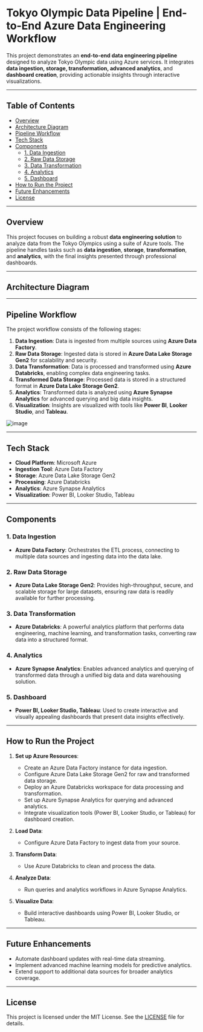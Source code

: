 # Tokyo Olympic Data Pipeline | End-to-End Azure Data Engineering Workflow

This project demonstrates an **end-to-end data engineering pipeline** designed to analyze Tokyo Olympic data using Azure services. It integrates **data ingestion, storage, transformation, advanced analytics**, and **dashboard creation**, providing actionable insights through interactive visualizations.

---

## Table of Contents

- [Overview](#overview)
- [Architecture Diagram](#architecture-diagram)
- [Pipeline Workflow](#pipeline-workflow)
- [Tech Stack](#tech-stack)
- [Components](#components)
  - [1. Data Ingestion](#1-data-ingestion)
  - [2. Raw Data Storage](#2-raw-data-storage)
  - [3. Data Transformation](#3-data-transformation)
  - [4. Analytics](#4-analytics)
  - [5. Dashboard](#5-dashboard)
- [How to Run the Project](#how-to-run-the-project)
- [Future Enhancements](#future-enhancements)
- [License](#license)

---

## Overview

This project focuses on building a robust **data engineering solution** to analyze data from the Tokyo Olympics using a suite of Azure tools. The pipeline handles tasks such as **data ingestion**, **storage**, **transformation**, and **analytics**, with the final insights presented through professional dashboards.

---

## Architecture Diagram


---

## Pipeline Workflow

The project workflow consists of the following stages:

1. **Data Ingestion**: Data is ingested from multiple sources using **Azure Data Factory**.
2. **Raw Data Storage**: Ingested data is stored in **Azure Data Lake Storage Gen2** for scalability and security.
3. **Data Transformation**: Data is processed and transformed using **Azure Databricks**, enabling complex data engineering tasks.
4. **Transformed Data Storage**: Processed data is stored in a structured format in **Azure Data Lake Storage Gen2**.
5. **Analytics**: Transformed data is analyzed using **Azure Synapse Analytics** for advanced querying and big data insights.
6. **Visualization**: Insights are visualized with tools like **Power BI**, **Looker Studio**, and **Tableau**.


![image](https://github.com/user-attachments/assets/3177d5d6-58e2-4608-943f-dadf47abb19d)

---

## Tech Stack

- **Cloud Platform**: Microsoft Azure
- **Ingestion Tool**: Azure Data Factory
- **Storage**: Azure Data Lake Storage Gen2
- **Processing**: Azure Databricks
- **Analytics**: Azure Synapse Analytics
- **Visualization**: Power BI, Looker Studio, Tableau

---

## Components

### 1. Data Ingestion

- **Azure Data Factory**: Orchestrates the ETL process, connecting to multiple data sources and ingesting data into the data lake.

### 2. Raw Data Storage

- **Azure Data Lake Storage Gen2**: Provides high-throughput, secure, and scalable storage for large datasets, ensuring raw data is readily available for further processing.

### 3. Data Transformation

- **Azure Databricks**: A powerful analytics platform that performs data engineering, machine learning, and transformation tasks, converting raw data into a structured format.

### 4. Analytics

- **Azure Synapse Analytics**: Enables advanced analytics and querying of transformed data through a unified big data and data warehousing solution.

### 5. Dashboard

- **Power BI, Looker Studio, Tableau**: Used to create interactive and visually appealing dashboards that present data insights effectively.

---

## How to Run the Project

1. **Set up Azure Resources**:
   - Create an Azure Data Factory instance for data ingestion.
   - Configure Azure Data Lake Storage Gen2 for raw and transformed data storage.
   - Deploy an Azure Databricks workspace for data processing and transformation.
   - Set up Azure Synapse Analytics for querying and advanced analytics.
   - Integrate visualization tools (Power BI, Looker Studio, or Tableau) for dashboard creation.

2. **Load Data**:
   - Configure Azure Data Factory to ingest data from your source.

3. **Transform Data**:
   - Use Azure Databricks to clean and process the data.

4. **Analyze Data**:
   - Run queries and analytics workflows in Azure Synapse Analytics.

5. **Visualize Data**:
   - Build interactive dashboards using Power BI, Looker Studio, or Tableau.

---

## Future Enhancements

- Automate dashboard updates with real-time data streaming.
- Implement advanced machine learning models for predictive analytics.
- Extend support to additional data sources for broader analytics coverage.

---

## License

This project is licensed under the MIT License. See the [LICENSE](LICENSE) file for details.

